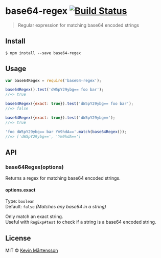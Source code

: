 # base64-regex [![Build Status](https://travis-ci.org/kevva/base64-regex.svg?branch=master)](https://travis-ci.org/kevva/base64-regex)

> Regular expression for matching base64 encoded strings


## Install

```
$ npm install --save base64-regex
```


## Usage

```js
var base64Regex = require('base64-regex');

base64Regex().test('dW5pY29ybg== foo bar');
//=> true

base64Regex({exact: true}).test('dW5pY29ybg== foo bar');
//=> false

base64Regex({exact: true}).test('dW5pY29ybg==');
//=> true

'foo dW5pY29ybg== bar Ym9hdA=='.match(base64Regex());
//=> ['dW5pY29ybg==', 'Ym9hdA==']
```


## API

### base64Regex(options)

Returns a regex for matching base64 encoded strings.

#### options.exact

Type: `boolean`  
Default: `false` *(Matches any base64 in a string)*

Only match an exact string.  
Useful with `RegExp#test` to check if a string is a base64 encoded string.


## License

MIT © [Kevin Mårtensson](http://kevinmartensson.com)
